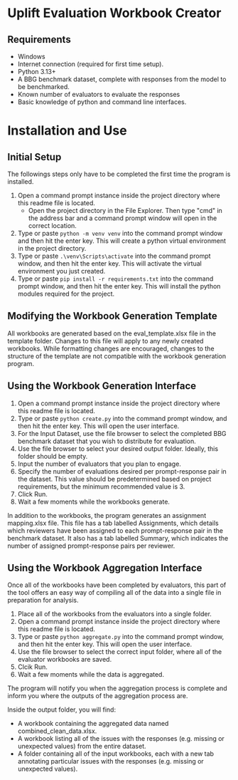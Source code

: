 # Uplift Evaluation Workbook Creator


## Requirements
- Windows
- Internet connection (required for first time setup).
- Python 3.13+
- A BBG benchmark dataset, complete with responses from the model to be benchmarked.
- Known number of evaluators to evaluate the responses
- Basic knowledge of python and command line interfaces.

 
# Installation and Use

## Initial Setup
The followings steps only have to be completed the first time the program is installed. 

1. Open a command prompt instance inside the project directory where this readme file is located.
    - Open the project directory in the File Explorer. Then type "cmd" in the address bar and a command prompt window will open in the correct location.
2. Type or paste `python -m venv venv` into the command prompt window and then hit the enter key. This will create a python virtual environment in the project directory.
3. Type or paste `.\venv\Scripts\activate` into the command prompt window, and then hit the enter key. This will activate the virtual environment you just created.
4. Type or paste `pip install -r requirements.txt` into the command prompt window, and then hit the enter key. This will install the python modules required for the project.

## Modifying the Workbook Generation Template
All workbooks are generated based on the eval_template.xlsx file in the template folder. Changes to this file will apply to any newly created workbooks. While formatting changes are encouraged, changes to the structure of the template are not compatible with the workbook generation program.

## Using the Workbook Generation Interface
1. Open a command prompt instance inside the project directory where this readme file is located. 
2. Type or paste `python create.py` into the command prompt window, and then hit the enter key. This will open the user interface.
3. For the Input Dataset, use the file browser to select the completed BBG benchmark dataset that you wish to distribute for evaluation.
4. Use the file browser to select your desired output folder. Ideally, this folder should be empty.  
5. Input the number of evaluators that you plan to engage.
6. Specify the number of evaluations desired per prompt-response pair in the dataset.  This value should be predetermined based on project requirements, but the minimum recommended value is 3. 
7. Click Run.
8. Wait a few moments while the workbooks generate.

In addition to the workbooks, the program generates an assignment mapping.xlsx file. This file has a tab labelled Assignments, which
details which reviewers have been assigned to each prompt-response pair in the benchmark dataset. It also has a tab labelled Summary, which indicates the number of assigned prompt-response pairs per reviewer.

## Using the Workbook Aggregation Interface
Once all of the workbooks have been completed by evaluators, this part of the tool offers an easy way of compiling all of the data into a single file in preparation for analysis. 

1. Place all of the workbooks from the evaluators into a single folder.
2. Open a command prompt instance inside the project directory where this readme file is located. 
3. Type or paste `python aggregate.py` into the command prompt window, and then hit the enter key. This will open the user interface.
4. Use the file browser to select the correct input folder, where all of the evaluator workbooks are saved.
5. Clcik Run.
6. Wait a few moments while the data is aggregated.

The program will notify you when the aggregation process is complete and inform you where the outputs of the aggregation process are.

Inside the output folder, you will find:
- A workbook containing the aggregated data named combined_clean_data.xlsx.
- A workbook listing all of the issues with the responses (e.g. missing or unexpected values) from the entire dataset.
- A folder containing all of the input workbooks, each with a new tab annotating particular issues with the responses (e.g. missing or unexpected values).



